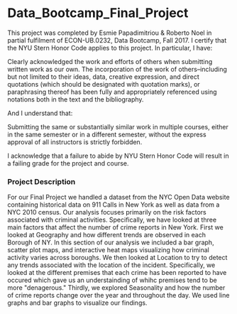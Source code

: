 # Data_Bootcamp_Final_Project
This project was completed by Esmie Papadimitriou & Roberto Noel in partial fulfilment of ECON-UB.0232, Data Bootcamp, Fall 2017. I certify that the NYU Stern Honor Code applies to this project. In particular, I have: 

Clearly acknowledged the work and efforts of others when submitting written work as our own. The incorporation of the work of others–including but not limited to their ideas, data, creative expression, and direct quotations (which should be designated with quotation marks), or paraphrasing thereof has been fully and appropriately referenced using notations both in the text and the bibliography. 

And I understand that: 

Submitting the same or substantially similar work in multiple courses, either in the same semester or in a different semester, without the express approval of all instructors is strictly forbidden. 

I acknowledge that a failure to abide by NYU Stern Honor Code will result in a failing grade for the project and course.

### Project Description
For our Final Project we handled a dataset from the NYC Open Data website containing historical data on 911 Calls in New York as well as data from a NYC 2010 census. Our analysis focuses primarily on the risk factors associated with criminal activities. Specifically, we have looked at three main factors that affect the number of crime reports in New York. First we looked at Geography and how different trends are observed in each Borough of NY. In this section of our analysis we included a bar graph, scatter plot maps, and interactive heat maps visualizing how criminal activity varies across boroughs. We then looked at Location to try to detect any trends associated with the location of the incident. Specifically, we looked at the different premises that each crime has been reported to have occured which gave us an understainding of whihc premises tend to be more "denagerous." Thirdly, we explored Seasonality and how the number of crime reports change over the year and throughout the day. We used line graphs and bar graphs to visualize our findings.
